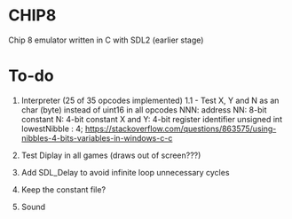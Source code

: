 # CHIP8

Chip 8 emulator written in C with SDL2 (earlier stage)

# To-do
1. Interpreter (25 of 35 opcodes implemented)
    1.1 - Test X, Y and N as an char (byte) instead of uint16 in all opcodes
    NNN: address
    NN: 8-bit constant
    N: 4-bit constant
    X and Y: 4-bit register identifier
        unsigned int lowestNibble : 4;
        https://stackoverflow.com/questions/863575/using-nibbles-4-bits-variables-in-windows-c-c

2. Test Diplay in all games (draws out of screen???)

3. Add SDL_Delay to avoid infinite loop unnecessary cycles

4. Keep the constant file?

5. Sound



        